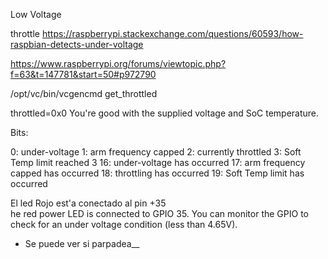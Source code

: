 Low Voltage

throttle
https://raspberrypi.stackexchange.com/questions/60593/how-raspbian-detects-under-voltage



https://www.raspberrypi.org/forums/viewtopic.php?f=63&t=147781&start=50#p972790

/opt/vc/bin/vcgencmd get_throttled


throttled=0x0
You're good with the supplied voltage and SoC temperature.  


Bits:

0: under-voltage
1: arm frequency capped
2: currently throttled
3: Soft Temp limit reached  3
16: under-voltage has occurred
17: arm frequency capped has occurred
18: throttling has occurred
19: Soft Temp limit has occurred


El led Rojo est'a conectado al pin +35  
he red power LED is connected to GPIO 35. You can monitor the GPIO to check for an under voltage condition (less than 4.65V).
* Se puede ver si parpadea__
